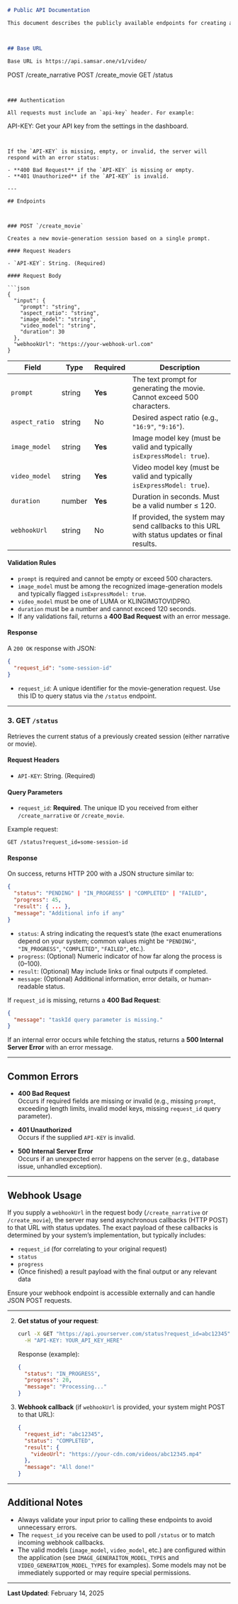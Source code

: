 ```markdown
# Public API Documentation

This document describes the publicly available endpoints for creating and managing quick video or narrative-generation sessions. All endpoints require a valid `API-KEY` passed through the request headers for authentication.



## Base URL

Base URL is https://api.samsar.one/v1/video/


```
POST /create_narrative
POST /create_movie
GET  /status
```


### Authentication

All requests must include an `api-key` header. For example:

```
API-KEY: Get your API key from the settings in the dashboard.
```


If the `API-KEY` is missing, empty, or invalid, the server will respond with an error status:

- **400 Bad Request** if the `API-KEY` is missing or empty.
- **401 Unauthorized** if the `API-KEY` is invalid.

---

## Endpoints



### POST `/create_movie`

Creates a new movie-generation session based on a single prompt. 

#### Request Headers

- `API-KEY`: String. (Required)

#### Request Body

```json
{
  "input": {
    "prompt": "string",
    "aspect_ratio": "string",
    "image_model": "string",
    "video_model": "string",
    "duration": 30
  },
  "webhookUrl": "https://your-webhook-url.com"
}
```

| Field           | Type   | Required | Description                                                                                              |
|-----------------|--------|----------|----------------------------------------------------------------------------------------------------------|
| `prompt`        | string | **Yes**  | The text prompt for generating the movie. Cannot exceed 500 characters.                                 |
| `aspect_ratio`  | string | No       | Desired aspect ratio (e.g., `"16:9"`, `"9:16"`).                                                         |
| `image_model`   | string | **Yes**  | Image model key (must be valid and typically `isExpressModel: true`).                                   |
| `video_model`   | string | **Yes**  | Video model key (must be valid and typically `isExpressModel: true`).                                   |
| `duration`      | number | **Yes**  | Duration in seconds. Must be a valid number ≤ 120.                                                       |
| `webhookUrl`    | string | No       | If provided, the system may send callbacks to this URL with status updates or final results.            |

#### Validation Rules

- `prompt` is required and cannot be empty or exceed 500 characters.
- `image_model` must be among the recognized image-generation models and typically flagged `isExpressModel: true`.
- `video_model` must be one of LUMA or KLINGIMGTOVIDPRO.
- `duration` must be a number and cannot exceed 120 seconds.
- If any validations fail, returns a **400 Bad Request** with an error message.

#### Response

A `200 OK` response with JSON:

```json
{
  "request_id": "some-session-id"
}
```

- `request_id`: A unique identifier for the movie-generation request. Use this ID to query status via the `/status` endpoint.

---

### 3. GET `/status`

Retrieves the current status of a previously created session (either narrative or movie).

#### Request Headers

- `API-KEY`: String. (Required)

#### Query Parameters

- `request_id`: **Required**. The unique ID you received from either `/create_narrative` or `/create_movie`.

Example request:  
```
GET /status?request_id=some-session-id
```

#### Response

On success, returns HTTP 200 with a JSON structure similar to:

```json
{
  "status": "PENDING" | "IN_PROGRESS" | "COMPLETED" | "FAILED",
  "progress": 45,
  "result": { ... }, 
  "message": "Additional info if any"
}
```

- `status`: A string indicating the request’s state (the exact enumerations depend on your system; common values might be `"PENDING"`, `"IN_PROGRESS"`, `"COMPLETED"`, `"FAILED"`, etc.).
- `progress`: (Optional) Numeric indicator of how far along the process is (0–100).
- `result`: (Optional) May include links or final outputs if completed.
- `message`: (Optional) Additional information, error details, or human-readable status.

If `request_id` is missing, returns a **400 Bad Request**:

```json
{
  "message": "taskId query parameter is missing."
}
```

If an internal error occurs while fetching the status, returns a **500 Internal Server Error** with an error message.

---

## Common Errors

- **400 Bad Request**  
  Occurs if required fields are missing or invalid (e.g., missing `prompt`, exceeding length limits, invalid model keys, missing `request_id` query parameter).

- **401 Unauthorized**  
  Occurs if the supplied `API-KEY` is invalid.

- **500 Internal Server Error**  
  Occurs if an unexpected error happens on the server (e.g., database issue, unhandled exception).

---

## Webhook Usage

If you supply a `webhookUrl` in the request body (`/create_narrative` or `/create_movie`), the server may send asynchronous callbacks (HTTP POST) to that URL with status updates. The exact payload of these callbacks is determined by your system’s implementation, but typically includes:

- `request_id` (for correlating to your original request)
- `status`
- `progress`
- (Once finished) a result payload with the final output or any relevant data

Ensure your webhook endpoint is accessible externally and can handle JSON POST requests.

---

2. **Get status of your request**:
   ```bash
   curl -X GET "https://api.yourserver.com/status?request_id=abc12345" \
     -H "API-KEY: YOUR_API_KEY_HERE"
   ```

   Response (example):
   ```json
   {
     "status": "IN_PROGRESS",
     "progress": 20,
     "message": "Processing..."
   }
   ```

3. **Webhook callback** (if `webhookUrl` is provided, your system might POST to that URL):
   ```json
   {
     "request_id": "abc12345",
     "status": "COMPLETED",
     "result": {
       "videoUrl": "https://your-cdn.com/videos/abc12345.mp4"
     },
     "message": "All done!"
   }
   ```

---

## Additional Notes

- Always validate your input prior to calling these endpoints to avoid unnecessary errors.
- The `request_id` you receive can be used to poll `/status` or to match incoming webhook callbacks.
- The valid models (`image_model`, `video_model`, etc.) are configured within the application (see `IMAGE_GENERAITON_MODEL_TYPES` and `VIDEO_GENERATION_MODEL_TYPES` for examples). Some models may not be immediately supported or may require special permissions.

---

**Last Updated**: February 14, 2025
